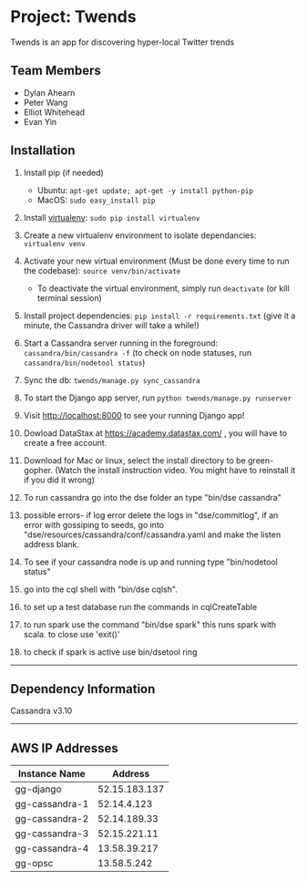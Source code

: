 # Project: Twends
Twends is an app for discovering hyper-local Twitter trends


## Team Members
* Dylan Ahearn
* Peter Wang
* Elliot Whitehead
* Evan Yin

## Installation
1. Install pip (if needed)
    * Ubuntu: `apt-get update; apt-get -y install python-pip`
    * MacOS: `sudo easy_install pip`
2. Install [virtualenv](https://virtualenv.pypa.io/en/stable/): `sudo pip install virtualenv`
3. Create a new virtualenv environment to isolate dependancies: `virtualenv venv`
4. Activate your new virtual environment (Must be done every time to run the codebase): `source venv/bin/activate`
    * To deactivate the virtual environment, simply run `deactivate` (or kill terminal session)
5. Install project dependencies: `pip install -r requirements.txt` (give it a minute, the Cassandra driver will take a while!)
6. Start a Cassandra server running in the foreground: `cassandra/bin/cassandra -f` (to check on node statuses, run `cassandra/bin/nodetool status`)
7. Sync the db: `twends/manage.py sync_cassandra`
8. To start the Django app server, run `python twends/manage.py runserver`
9. Visit [http://localhost:8000](https://goo.gl/H8y9c7) to see your running Django app!

10. Dowload DataStax at https://academy.datastax.com/ , you will have to create a free account.
11. Download for Mac or linux, select the install directory to be green-gopher. (Watch the install instruction video. You might have to reinstall it if you did it wrong)
12. To run cassandra go into the dse folder an type "bin/dse cassandra"
13. possible errors- if log error delete the logs in "dse/commitlog", if an error with gossiping to seeds, go into "dse/resources/cassandra/conf/cassandra.yaml and make the listen address blank.
14. To see if your cassandra node is up and running type "bin/nodetool status"
15. go into the cql shell with "bin/dse cqlsh".
16. to set up a test database run the commands in cqlCreateTable 
17. to run spark use the command "bin/dse spark" this runs spark with scala. to close use 'exit()'
18. to check if spark is active use bin/dsetool ring
---
## Dependency Information
Cassandra v3.10

---
## AWS IP Addresses
|Instance Name 	|Address 		|
|--------------	|---------------|
|gg-django	|52.15.183.137	|
|gg-cassandra-1	|52.14.4.123	|
|gg-cassandra-2	|52.14.189.33	|
|gg-cassandra-3	|52.15.221.11	|
|gg-cassandra-4	|13.58.39.217	|
|gg-opsc	|13.58.5.242	|
